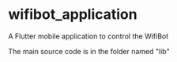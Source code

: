 # wifibot_application

A Flutter mobile application to control the WifiBot

The main source code is in the folder named "lib"
